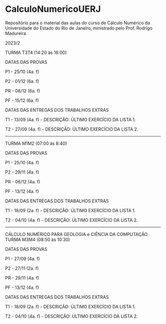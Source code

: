 # CalculoNumericoUERJ
Repositório para o material das aulas do curso de Cálculo Numérico da Universidade do Estado do Rio de Janeiro, ministrado pelo Prof. Rodrigo Madureira.


2023/2

TURMA T3T4 (14:20 às 16:00)

DATAS DAS PROVAS 

P1 - 25/10 (4a. f)

P2 - 01/12 (6a. f)

PR - 08/12 (6a. f)

PF - 15/12 (6a. f)


DATAS DAS ENTREGAS DOS TRABALHOS EXTRAS 

T1 - 13/09 (4a. f) - DESCRIÇÃO: ÚLTIMO EXERCÍCIO DA LISTA 1.

T2 - 27/09 (4a. f) - DESCRIÇÃO: ÚLTIMO EXERCÍCIO DA LISTA 2.


----------------------------------------------------------------------------------------------


TURMA M1M2 (07:00 às 8:40)

DATAS DAS PROVAS 

P1 - 25/10 (4a. f)

P2 - 29/11 (4a. f)

PR - 06/12 (4a. f)

PF - 13/12 (4a. f)


DATAS DAS ENTREGAS DOS TRABALHOS EXTRAS 

T1 - 18/09 (2a. f) - DESCRIÇÃO: ÚLTIMO EXERCÍCIO DA LISTA 1.

T2 - 04/10 (4a. f) - DESCRIÇÃO: ÚLTIMO EXERCÍCIO DA LISTA 2.




----------------------------------------------------------------------------------------------

CÁLCULO NUMÉRICO PARA GEOLOGIA e CIÊNCIA DA COMPUTAÇÃO 
TURMA M3M4 (08:50 às 10:30)

DATAS DAS PROVAS 

P1 - 27/09 (4a. f)

P2 - 27/11 (2a. f)

PR - 29/11 (4a. f)

PF - 13/12 (4a. f)


DATAS DAS ENTREGAS DOS TRABALHOS EXTRAS 

T1 - 18/09 (2a. f) - DESCRIÇÃO: ÚLTIMO EXERCÍCIO DA LISTA 1.

T2 - 04/10 (4a. f) - DESCRIÇÃO: ÚLTIMO EXERCÍCIO DA LISTA 2.





